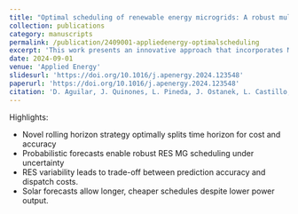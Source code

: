 ```yaml
---
title: "Optimal scheduling of renewable energy microgrids: A robust multi-objective approach with machine learning-based probabilistic forecasting"
collection: publications
category: manuscripts
permalink: /publication/2409001-appliedenergy-optimalscheduling
excerpt: 'This work presents an innovative approach that incorporates ML probabilistic forecasting into rolling horizon strategies for the economic dispatch - unit commitment  problem, which are two techniques not often merged in the current state of the art.'
date: 2024-09-01
venue: 'Applied Energy'
slidesurl: 'https://doi.org/10.1016/j.apenergy.2024.123548'
paperurl: 'https://doi.org/10.1016/j.apenergy.2024.123548'
citation: 'D. Aguilar, J. Quinones, L. Pineda, J. Ostanek, L. Castillo, . (2024). &quot;Optimal scheduling of renewable energy microgrids: A robust multi-objective approach with machine learning-based probabilistic forecasting.&quot; <i>Applied Energy</i>.'
---
```


Highlights:
- Novel rolling horizon strategy optimally splits time horizon for cost and accuracy
- Probabilistic forecasts enable robust RES MG scheduling under uncertainty
- RES variability leads to trade-off between prediction accuracy and dispatch costs.
- Solar forecasts allow longer, cheaper schedules despite lower power output.
